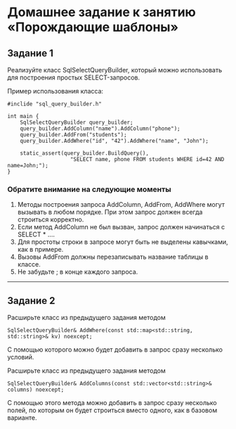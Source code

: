 # Домашнее задание к занятию «Порождающие шаблоны»
## Задание 1
Реализуйте класс SqlSelectQueryBuilder, который можно использовать для построения простых SELECT-запросов.

Пример использования класса:
~~~
#inclide "sql_query_builder.h"

int main {
    SqlSelectQueryBuilder query_builder;
    query_builder.AddColumn("name").AddColumn("phone");
    query_builder.AddFrom("students");
    query_builder.AddWhere("id", "42").AddWhere("name", "John");
    
    static_assert(query_builder.BuildQuery(), 
                    "SELECT name, phone FROM students WHERE id=42 AND name=John;");
}
~~~
### Обратите внимание на следующие моменты
1. Методы построения запроса AddColumn, AddFrom, AddWhere могут вызывать в любом порядке. При этом запрос должен всегда строиться корректно.
1. Если метод AddColumn не был вызван, запрос должен начинаться с SELECT * ....
1. Для простоты строки в запросе могут быть не выделены кавычками, как в примере.
1. Вызовы AddFrom должны перезаписывать название таблицы в классе.
1. Не забудьте ; в конце каждого запроса.

---

## Задание 2
Расширьте класс из предыдущего задания методом
```
SqlSelectQueryBuilder& AddWhere(const std::map<std::string, std::string>& kv) noexcept;
```
С помощью которого можно будет добавить в запрос сразу несколько условий.

Расширьте класс из предыдущего задания методом
```
SqlSelectQueryBuilder& AddColumns(const std::vector<std::string>& columns) noexcept;
```
С помощью этого метода можно добавить в запрос сразу несколько полей, по которым он будет строиться вместо одного, как в базовом варианте.